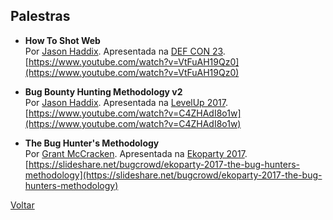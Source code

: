 ## Palestras

- **How To Shot Web**  
  Por [Jason Haddix](https://jasonhaddix.com/). Apresentada na [DEF CON 23](https://www.defcon.org/html/defcon-23/dc-23-index.html).  
  [https://www.youtube.com/watch?v=VtFuAH19Qz0](https://www.youtube.com/watch?v=VtFuAH19Qz0)

- **Bug Bounty Hunting Methodology v2**  
  Por [Jason Haddix](https://jasonhaddix.com/). Apresentada na [LevelUp 2017](https://pages.bugcrowd.com/level-up-virtual-hacking-conference).  
  [https://www.youtube.com/watch?v=C4ZHAdI8o1w](https://www.youtube.com/watch?v=C4ZHAdI8o1w)

- **The Bug Hunter's Methodology**  
  Por [Grant McCracken](https://twitter.com/grantmcmusic). Apresentada na [Ekoparty 2017](https://www.ekoparty.org/).  
  [https://slideshare.net/bugcrowd/ekoparty-2017-the-bug-hunters-methodology](https://slideshare.net/bugcrowd/ekoparty-2017-the-bug-hunters-methodology)

[Voltar](../)